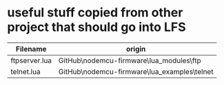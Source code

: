 # useful stuff copied from other project that should go into LFS

| Filename | origin |
|---|---|
| ftpserver.lua | GitHub\nodemcu-firmware\lua_modules\ftp |
| telnet.lua | GitHub\nodemcu-firmware\lua_examples\telnet |